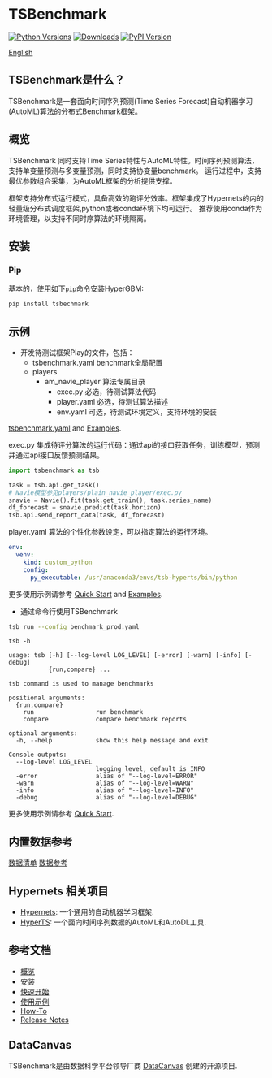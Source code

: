 # TSBenchmark[![Python Versions](https://img.shields.io/pypi/pyversions/hypergbm.svg)](https://pypi.org/project/hypergbm)[![Downloads](https://pepy.tech/badge/hypergbm)](https://pepy.tech/project/hypergbm)[![PyPI Version](https://img.shields.io/pypi/v/hypergbm.svg)](https://pypi.org/project/hypergbm)[English](README.md)## TSBenchmark是什么？TSBenchmark是一套面向时间序列预测(Time Series Forecast)自动机器学习(AutoML)算法的分布式Benchmark框架。## 概览 TSBenchmark 同时支持Time Series特性与AutoML特性。时间序列预测算法，支持单变量预测与多变量预测，同时支持协变量benchmark。运行过程中，支持最优参数组合采集，为AutoML框架的分析提供支撑。框架支持分布式运行模式，具备高效的跑评分效率。框架集成了Hypernets的内的轻量级分布式调度框架,python或者conda环境下均可运行。推荐使用conda作为环境管理，以支持不同时序算法的环境隔离。## 安装### Pip基本的，使用如下`pip`命令安装HyperGBM:```bashpip install tsbechmark```## 示例* 开发待测试框架Play的文件，包括：  - tsbenchmark.yaml benchmark全局配置  - players     - am_navie_player 算法专属目录      - exec.py 必选，待测试算法代码      - player.yaml 必选，待测试算法描述      - env.yaml 可选，待测试环境定义，支持环境的安装[tsbenchmark.yaml]() and [Examples]().exec.py   集成待评分算法的运行代码：通过api的接口获取任务，训练模型，预测并通过api接口反馈预测结果。```pythonimport tsbenchmark as tsbtask = tsb.api.get_task()# Navie模型参见players/plain_navie_player/exec.pysnavie = Navie().fit(task.get_train(), task.series_name)df_forecast = snavie.predict(task.horizon)tsb.api.send_report_data(task, df_forecast)```player.yaml 算法的个性化参数设定，可以指定算法的运行环境。```yamlenv:  venv:    kind: custom_python    config:      py_executable: /usr/anaconda3/envs/tsb-hyperts/bin/python```更多使用示例请参考 [Quick Start]() and [Examples]().* 通过命令行使用TSBenchmark```bashtsb run --config benchmark_prod.yaml``````tsb -husage: tsb [-h] [--log-level LOG_LEVEL] [-error] [-warn] [-info] [-debug]           {run,compare} ...tsb command is used to manage benchmarkspositional arguments:  {run,compare}    run                 run benchmark    compare             compare benchmark reportsoptional arguments:  -h, --help            show this help message and exitConsole outputs:  --log-level LOG_LEVEL                        logging level, default is INFO  -error                alias of "--log-level=ERROR"  -warn                 alias of "--log-level=WARN"  -info                 alias of "--log-level=INFO"  -debug                alias of "--log-level=DEBUG"          ```更多使用示例请参考 [Quick Start]().## 内置数据参考[数据清单]()[数据参考]()## Hypernets 相关项目 * [Hypernets](): 一个通用的自动机器学习框架.* [HyperTS](): 一个面向时间序列数据的AutoML和AutoDL工具.## 参考文档* [概览]()* [安装]()* [快速开始]()* [使用示例]()* [How-To]()* [Release Notes]()## DataCanvasTSBenchmark是由数据科学平台领导厂商 [DataCanvas](https://www.datacanvas.com/) 创建的开源项目.